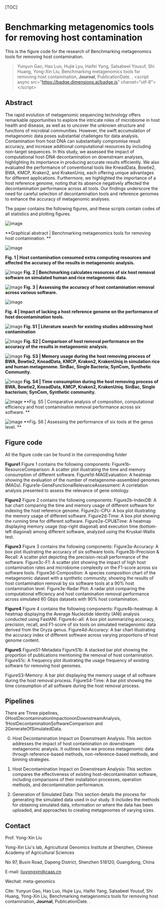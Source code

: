 [TOC]

# Benchmarking metagenomics tools for removing host contamination

This is the figure code for the research of Benchmarking metagenomics tools for removing host contamination. 

> Yunyun Gao, Hao Luo, Hujie Lyu, Haifei Yang, Salsabeel Yousuf, Shi Huang, Yong-Xin Liu, Benchmarking metagenomics tools for removing host contamination, **Journal**, PublicationDate. <doi>. <span></span>\<script async src="<https://badge.dimensions.ai/badge.js>" charset="utf-8">\</script>

## Abstract

The rapid evolution of metagenomic sequencing technology offers remarkable opportunities to explore the intricate roles of microbiome in host health and disease, as well as to uncover the unknown structure and functions of microbial communities. However, the swift accumulation of metagenomic data poses substantial challenges for data analysis. Contamination from host DNA can substantially compromise result accuracy, and increase additional computational resources by including non-target sequences. In this study, we assessed the impact of computational host-DNA decontamination on downstream analyses, highlighting its importance in producing accurate results efficiently. We also evaluated the performance of conventional tools like KneadData, Bowtie2, BWA, KMCP, Kraken2, and KrakenUniq, each offering unique advantages for different applications. Furthermore, we highlighted the importance of a host reference genome, noting that its absence negatively affected the decontamination performance across all tools. Our findings underscore the need for careful selection of decontamination tools and reference genomes to enhance the accuracy of metagenomic analyses.

The paper contains the following figures, and these scripts contain codes of all statistics and plotting figures.

![image](https://github.com/YunyunGao374/HostPurge/blob/main/MSFigure/GA.jpg "image")

**Graphical abstract | Benchmarking metagenomics tools for removing host contamination. **

![image](https://github.com/YunyunGao374/HostPurge/blob/main/MSFigure/Figure1.jpg "image")

**Fig. 1 | Host contamination consumed extra computing resources and affected the accuracy of the results in metagenomic analysis.**

![image](https://github.com/YunyunGao374/HostPurge/blob/main/MSFigure/Figure2.jpg "image")
**Fig. 2 | Benchmarking calculates resources of six host removal software on simulated human and rice metagenomic data.**

![image](https://github.com/YunyunGao374/HostPurge/blob/main/MSFigure/Figure3.jpg "image")
**Fig. 3 | Assessing the accuracy of host contamination removal across various software.**

![image](https://github.com/YunyunGao374/HostPurge/blob/main/MSFigure/Figure4.jpg "image")

**Fig. 4 | Impact of lacking a host reference genome on the performance of host decontamination tools.**

![image](https://github.com/YunyunGao374/HostPurge/blob/main/MSFigure/FigureS1.jpg "image")
**Fig. S1 | Literature search for existing studies addressing host contamination**

![image](https://github.com/YunyunGao374/HostPurge/blob/main/MSFigure/FigureS2.jpg "image")
**Fig. S2 | Comparison of host removal performance on the accuracy of the results in metagenomic analysis.**

![image](https://github.com/YunyunGao374/HostPurge/blob/main/MSFigure/FigureS3.jpg "image")
**Fig. S3 |  Memory usage during the host removing process of BWA, Bowtie2, KneadData, KMCP, Kraken2, KrakenUniq in simulation rice and human metagenome. SinBac, Single Bacteria; SynCom, Synthetic Community.**

![image](https://github.com/YunyunGao374/HostPurge/blob/main/MSFigure/FigureS4.jpg "image")
**Fig. S4 | Time consumption during the host removing process of BWA, Bowtie2, KneadData, KMCP, Kraken2, KrakenUniq. SinBac, Single bacterium; SynCom, Synthetic community.**

![image](https://github.com/YunyunGao374/HostPurge/blob/main/MSFigure/FigureS5.jpg "image")
**Fig. S5 | Comparative analysis of composition, computational efficiency and host contamination removal performance across six software. **

![image](https://github.com/YunyunGao374/HostPurge/blob/main/MSFigure/FigureS6.jpg "image")
**Fig. S6 | Assessing the performance of six tools at the genus level. **

## Figure code

All the figure code can be found in the corresponding folder

**Figure1**
Figure 1 contains the following components:
Figure1b-ResourceComparison: A scatter plot illustrating the time and memory consumption of different software.
Figure1d-MAGEvaluation: A heatmap showing the evaluation of the number of metagenome-assembled genomes (MAGs).
Figure1e-GeneFunctionalRelevanceAssessment: A correlation analysis presented to assess the relevance of gene ontology.

**Figure2**
Figure 2 contains the following components:
Figure2b-IndexDB: A bar chart comparing the time and memory usage of different software for indexing the host reference genome.
Figure2c-CPU: A box plot illustrating the memory usage of different software.
Figure2d-Time: A box plot showing the running time for different software.
Figure2e-CPU&Time: A heatmap displaying memory usage (top-right diagonal) and execution time (bottom-left diagonal) among different software, analyzed using the Kruskal-Wallis test.

**Figure3**
Figure 3 contains the following components:
Figure3a-Accuracy: A box plot illustrating the accuracy of six software tools.
Figure3b-Precision & Recall: A scatter plot depicting the precision-recall performance of the software.
Figure3c-F1: A scatter plot showing the impact of high host contamination rates and microbiome complexity on the F1-score across six software tools.
Figure3d-Composition: A species composition chart of the metagenomic dataset with a synthetic community, showing the results of host contamination removal by six software tools at a 90% host contamination level.
Figure3e-Radar Plot: A radar plot comparing the computational efficiency and host contamination removal performance across simulated 60 Gbps datasets with 90% host contamination.

**Figure4**
Figure 4 contains the following components:
Figure4b-heatmap: A heatmap displaying the Average Nucleotide Identity (ANI) analysis conducted using FastANI.
Figure4c-all: A box plot summarizing accuracy, precision, recall, and F1-score of six tools on simulated metagenomic data derived from the Oryza genus.
Figure4d-Accuracy: A bar chart illustrating the accuracy index of different software across varying proportions of host genome content.

**FigureS**
FigureS1-Metadata
FigureS1b: A stacked bar plot showing the proportion of publications mentioning the removal of host contamination.
FigureS1c: A frequency plot illustrating the usage frequency of existing software for removing host genomes.

FigureS3-Memory:
A bar plot displaying the memory usage of all software during the host removal process.
FigureS4-Time:
A bar plot showing the time consumption of all software during the host removal process.



## Pipelines
There are Three pipelines, 0HostDecontaminationImpactiononDownstreamAnalysis, 1HostDecontaminationSoftwareComparison and 2GenerateOfSimulatedData.

0. Host Decontamination Impact on Downstream Analysis:
This section addresses the impact of host contamination on downstream metagenomic analysis. It outlines how we process metagenomic data through reference-based methods, non-reference-based methods, and binning strategies.

1. Host Decontamination Impact on Downstream Analysis:
This section compares the effectiveness of existing host-decontamination software, including comparisons of their installation processes, operation methods, and decontamination performance.

2. Generation of Simulated Data:
This section details the process for generating the simulated data used in our study. It includes the methods for obtaining simulated data, information on where the data has been uploaded, and approaches to creating metagenomes of varying sizes.

## Contact

Prof. Yong-Xin Liu

Yong-Xin Liu's lab, Agricultural Genomics Institute at Shenzhen, Chinese Academy of Agricultural Sciences

No 97, Buxin Road, Dapeng District, Shenzhen 518120, Guangdong, China

E-mail: <liuyongxin@caas.cn>

Wechat: meta-genomics

Cite: Yunyun Gao, Hao Luo, Hujie Lyu, Haifei Yang, Salsabeel Yousuf, Shi Huang, Yong-Xin Liu, Benchmarking metagenomics tools for removing host contamination, **Journal**, PublicationDate. <doi>.
